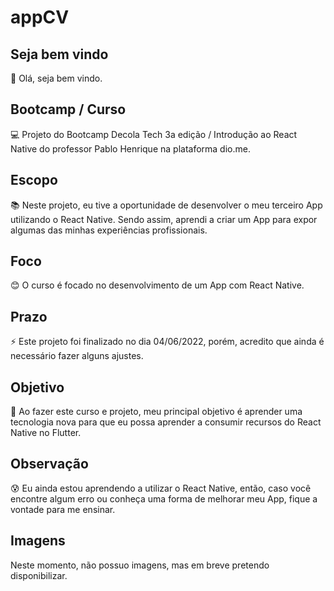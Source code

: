# appCV

## Seja bem vindo

👋 Olá, seja bem vindo.

## Bootcamp / Curso

💻 Projeto do Bootcamp Decola Tech 3a edição / Introdução ao React Native do professor Pablo Henrique na plataforma dio.me.

## Escopo

📚 Neste projeto, eu tive a oportunidade de desenvolver o meu terceiro App utilizando o React Native. Sendo assim, 
aprendi a criar um App para expor algumas das minhas experiências profissionais.

## Foco

😊 O curso é focado no desenvolvimento de um App com React Native.

## Prazo

⚡ Este projeto foi finalizado no dia 04/06/2022, porém, acredito que ainda é necessário fazer alguns ajustes.

## Objetivo

🤔 Ao fazer este curso e projeto, meu principal objetivo é aprender uma tecnologia nova  para que eu possa aprender a consumir recursos do React Native no Flutter.

## Observação

😰 Eu ainda estou aprendendo a utilizar o React Native, então, caso você encontre algum erro ou conheça uma forma de melhorar meu App, fique a vontade para me ensinar.

## Imagens

Neste momento, não possuo imagens, mas em breve pretendo disponibilizar.
